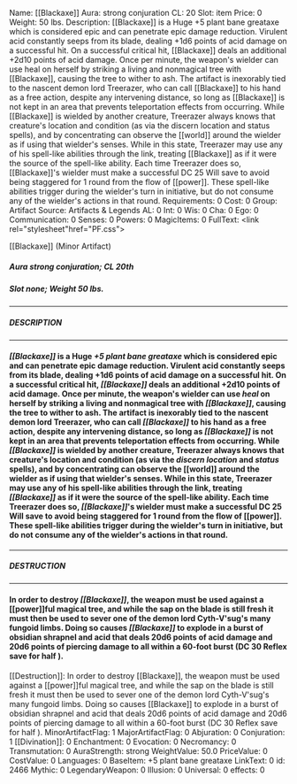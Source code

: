 Name: [[Blackaxe]]
Aura: strong conjuration
CL: 20
Slot: item
Price: 0
Weight: 50 lbs.
Description: [[Blackaxe]] is a Huge +5 plant bane greataxe which is considered epic and can penetrate epic damage reduction. Virulent acid constantly seeps from its blade, dealing +1d6 points of acid damage on a successful hit. On a successful critical hit, [[Blackaxe]] deals an additional +2d10 points of acid damage. Once per minute, the weapon's wielder can use heal on herself by striking a living and nonmagical tree with [[Blackaxe]], causing the tree to wither to ash. The artifact is inexorably tied to the nascent demon lord Treerazer, who can call [[Blackaxe]] to his hand as a free action, despite any intervening distance, so long as [[Blackaxe]] is not kept in an area that prevents teleportation effects from occurring. While [[Blackaxe]] is wielded by another creature, Treerazer always knows that creature's location and condition (as via the discern location and status spells), and by concentrating can observe the [[world]] around the wielder as if using that wielder's senses. While in this state, Treerazer may use any of his spell-like abilities through the link, treating [[Blackaxe]] as if it were the source of the spell-like ability. Each time Treerazer does so, [[Blackaxe]]'s wielder must make a successful DC 25 Will save to avoid being staggered for 1 round from the flow of [[power]]. These spell-like abilities trigger during the wielder's turn in initiative, but do not consume any of the wielder's actions in that round.
Requirements: 0
Cost: 0
Group: Artifact
Source: Artifacts & Legends
AL: 0
Int: 0
Wis: 0
Cha: 0
Ego: 0
Communication: 0
Senses: 0
Powers: 0
MagicItems: 0
FullText: <link rel="stylesheet"href="PF.css"><div class="heading"><p class="alignleft">[[Blackaxe]] (Minor Artifact)</p><div style="clear: both;"></div></div><div><h5><b>Aura </b>strong conjuration; <b>CL </b>20th</h5><h5><b>Slot </b>none; <b>Weight </b>50 lbs.</h5></div><hr/><div><h5><b>DESCRIPTION</b></h5></div><hr/><div><h4><p><i>[[Blackaxe]]</i> is a Huge <i>+5 plant bane greataxe</i> which is considered epic and can penetrate epic damage reduction. Virulent acid constantly seeps from its blade, dealing +1d6 points of acid damage on a successful hit. On a successful critical hit, <i>[[Blackaxe]]</i> deals an additional +2d10 points of acid damage. Once per minute, the weapon's wielder can use <i>heal</i> on herself by striking a living and nonmagical tree with <i>[[Blackaxe]]</i>, causing the tree to wither to ash. The artifact is inexorably tied to the nascent demon lord Treerazer, who can call <i>[[Blackaxe]]</i> to his hand as a free action, despite any intervening distance, so long as <i>[[Blackaxe]]</i> is not kept in an area that prevents teleportation effects from occurring. While <i>[[Blackaxe]]</i> is wielded by another creature, Treerazer always knows that creature's location and condition (as via the <i>discern location</i> and <i>status</i> spells), and by concentrating can observe the [[world]] around the wielder as if using that wielder's senses. While in this state, Treerazer may use any of his spell-like abilities through the link, treating <i>[[Blackaxe]]</i> as if it were the source of the spell-like ability. Each time Treerazer does so, <i>[[Blackaxe]]</i>'s wielder must make a successful DC 25 Will save to avoid being staggered for 1 round from the flow of [[power]]. These spell-like abilities trigger during the wielder's turn in initiative, but do not consume any of the wielder's actions in that round.</p></h4></div><hr/><div><h5><b>DESTRUCTION</b></h5></div><hr/><div><h4><p>In order to destroy <i>[[Blackaxe]]</i>, the weapon must be used against a [[power]]ful magical tree, and while the sap on the blade is still fresh it must then be used to sever one of the demon lord Cyth-V'sug's many fungoid limbs. Doing so causes <i>[[Blackaxe]]</i> to explode in a burst of obsidian shrapnel and acid that deals 20d6 points of acid damage and 20d6 points of piercing damage to all within a 60-foot burst (DC 30 Reflex save for half ).</p></h4></div>
[[Destruction]]: In order to destroy [[Blackaxe]], the weapon must be used against a [[power]]ful magical tree, and while the sap on the blade is still fresh it must then be used to sever one of the demon lord Cyth-V'sug's many fungoid limbs. Doing so causes [[Blackaxe]] to explode in a burst of obsidian shrapnel and acid that deals 20d6 points of acid damage and 20d6 points of piercing damage to all within a 60-foot burst (DC 30 Reflex save for half ).
MinorArtifactFlag: 1
MajorArtifactFlag: 0
Abjuration: 0
Conjuration: 1
[[Divination]]: 0
Enchantment: 0
Evocation: 0
Necromancy: 0
Transmutation: 0
AuraStrength: strong
WeightValue: 50.0
PriceValue: 0
CostValue: 0
Languages: 0
BaseItem: +5 plant bane greataxe
LinkText: 0
id: 2466
Mythic: 0
LegendaryWeapon: 0
Illusion: 0
Universal: 0
effects: 0
